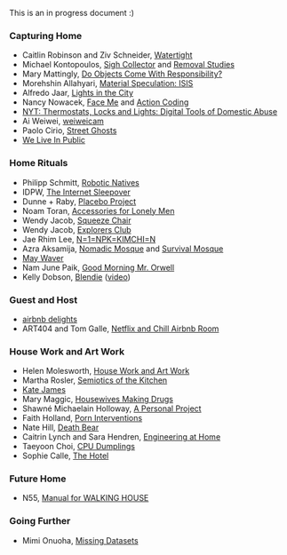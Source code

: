 This is an in progress document :)

### Capturing Home
* Caitlin Robinson and Ziv Schneider, [Watertight](http://www.watertight.world/)
* Michael Kontopoulos, [Sigh Collector](http://www.mkontopoulos.com/portfolio/measure-of-discontent-1/) and [Removal Studies](http://www.mkontopoulos.com/portfolio/removal-studies/)
* Mary Mattingly, [Do Objects Come With Responsibility?](https://art21.org/watch/new-york-close-up/mary-mattingly-owns-up/)
* Morehshin Allahyari, [Material Speculation: ISIS](http://www.morehshin.com/material-speculation-isis/)
* Alfredo Jaar, [Lights in the City](http://www.alfredojaar.net/index1.html)
* Nancy Nowacek, [Face Me](http://nancynowacek.com/face-me) and [Action Coding](http://nancynowacek.com/actioncoding)
* [NYT: Thermostats, Locks and Lights: Digital Tools of Domestic Abuse](https://www.nytimes.com/2018/06/23/technology/smart-home-devices-domestic-abuse.html)
* Ai Weiwei, [weiweicam](http://cultofthedeadfish.blogspot.com/2012/04/ai-weiweicam.html)
* Paolo Cirio, [Street Ghosts](https://paolocirio.net/work/street-ghosts/)
* [We Live In Public](https://en.wikipedia.org/wiki/We_Live_in_Public)

### Home Rituals
* Philipp Schmitt, [Robotic Natives](https://philippschmitt.com/projects/robotic-natives)
* IDPW, [The Internet Sleepover](http://idpw.org/bedroom/)
* Dunne + Raby, [Placebo Project](http://www.dunneandraby.co.uk/content/projects/70/0)
* Noam Toran, [Accessories for Lonely Men](http://noamtoran.com/NT2009/projects/accessories-for-lonely-men)
* Wendy Jacob, [Squeeze Chair](http://wendyjacob.net/?page_id=123)
* Wendy Jacob, [Explorers Club](http://wendyjacob.net/?page_id=137)
* Jae Rhim Lee, [N=1=NPK=KIMCHI=N](http://www.studiojaerhimlee.com/portfolio/n1npkkimchin/)
* Azra Aksamija, [Nomadic Mosque](http://www.azraaksamija.net/nomadic-mosque/) and [Survival Mosque](http://www.azraaksamija.net/survival-mosque/)
* [May Waver](https://www.maywaver.com/)
* Nam June Paik, [Good Morning Mr. Orwell](http://www.openculture.com/2016/09/good-morning-mr-orwell.html)
* Kelly Dobson, [Blendie](http://web.media.mit.edu/~monster/blendie/) ([video](https://www.youtube.com/watch?v=6DDkwdPaYmk))

### Guest and Host
* [airbnb delights](http://youregonnadiehere.tumblr.com/)
* ART404 and Tom Galle, [Netflix and Chill Airbnb Room](http://tomgalle.online/Netflix-Chill-Airbnb-Room)


### House Work and Art Work
* Helen Molesworth, [House Work and Art Work](http://art310-f11-hoy.wikispaces.umb.edu/file/view/Molesworth+House+Work+and+Art+Work.pdf)
* Martha Rosler, [Semiotics of the Kitchen](https://www.youtube.com/watch?v=oDUDzSDA8q0)
* [Kate James](http://we-make-money-not-art.com/interview_with_katherine_james/)
* Mary Maggic, [Housewives Making Drugs](http://maggic.ooo/Housewives-Making-Drugs-2017)
* Shawné Michaelain Holloway, [A Personal Project](http://www.shawnemichaelainholloway.com/apersonalproject/)
* Faith Holland, [Porn Interventions](http://www.faithholland.com/portfolio_page/porn-interventions/)
* Nate Hill, [Death Bear](https://vimeo.com/11638070)
* Caitrin Lynch and Sara Hendren, [Engineering at Home](http://engineeringathome.org/)
* Taeyoon Choi, [CPU Dumplings](https://taeyoonchoi.com/poetic-computation/cpu-dumplings/)
* Sophie Calle, [The Hotel](http://www.tate.org.uk/art/artworks/calle-the-hotel-room-47-p78300)

### Future Home
* N55, [Manual for WALKING HOUSE](http://www.n55.dk/MANUALS/WALKINGHOUSE/walkinghouse.html)

### Going Further
* Mimi Onuoha, [Missing Datasets](https://github.com/MimiOnuoha/missing-datasets)



